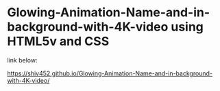 # Glowing-Animation-Name-and-in-background-with-4K-video using HTML5v and CSS


link below: 

 https://shiv452.github.io/Glowing-Animation-Name-and-in-background-with-4K-video/

